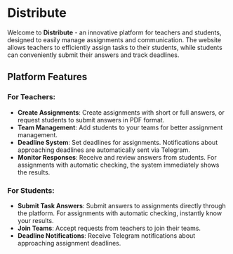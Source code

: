 # Distribute

Welcome to **Distribute** - an innovative platform for teachers and students, designed to easily manage assignments and communication. The website allows teachers to efficiently assign tasks to their students, while students can conveniently submit their answers and track deadlines.

## Platform Features
### For Teachers:
- **Create Assignments**: Create assignments with short or full answers, or request students to submit answers in PDF format.
- **Team Management**: Add students to your teams for better assignment management.
- **Deadline System**: Set deadlines for assignments. Notifications about approaching deadlines are automatically sent via Telegram.
- **Monitor Responses**: Receive and review answers from students. For assignments with automatic checking, the system immediately shows the results.

### For Students:
- **Submit Task Answers**: Submit answers to assignments directly through the platform. For assignments with automatic checking, instantly know your results.
- **Join Teams**: Accept requests from teachers to join their teams.
- **Deadline Notifications**: Receive Telegram notifications about approaching assignment deadlines.
